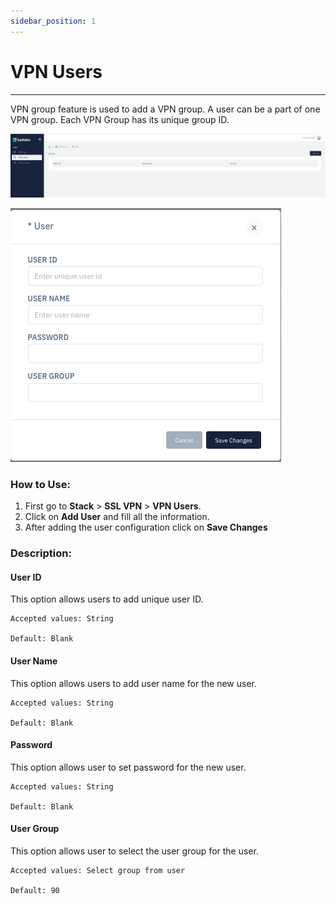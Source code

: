 ```yaml
---
sidebar_position: 1
---
```


# VPN Users

---

VPN group feature is used to add a VPN group. A user can be a part of one VPN group. Each VPN Group has its unique group ID.  

![vpnusers](/img/vpn/v6/docs/vpnusers1.png)  

![vpnusers](/img/vpn/v6/docs/vpnusers2.png)  

### How to Use:

1. First go to **Stack** > **SSL VPN** > **VPN Users**.
2. Click on **Add User** and fill all the information.
3. After adding the user configuration click on **Save Changes**


### Description:

#### User ID
This option allows users to add unique user ID.  

    Accepted values: String

    Default: Blank 

#### User Name
This option allows users to add user name for the new user.  

    Accepted values: String

    Default: Blank 

#### Password
This option allows user to set password for the new user.  

    Accepted values: String

    Default: Blank 

#### User Group
This option allows user to select the user group for the user.  

    Accepted values: Select group from user

    Default: 90 
